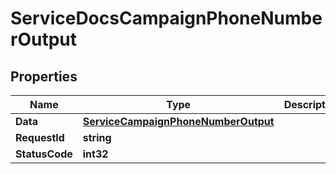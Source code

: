 

# ServiceDocsCampaignPhoneNumberOutput


## Properties

| Name | Type | Description | Notes |
|------------ | ------------- | ------------- | -------------|
|**Data** | [**ServiceCampaignPhoneNumberOutput**](ServiceCampaignPhoneNumberOutput.md) |  |  [optional] |
|**RequestId** | **string** |  |  [optional] |
|**StatusCode** | **int32** |  |  [optional] |




